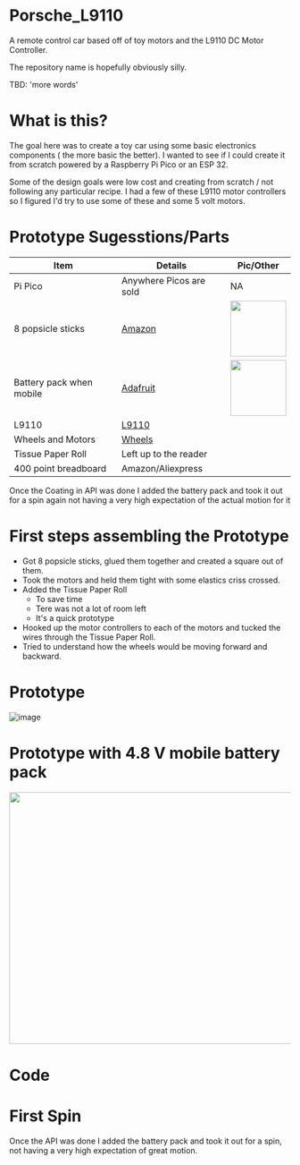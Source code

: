 # Porsche_L9110

A remote control car based off of toy motors and the L9110 DC Motor  Controller.

The repository name is hopefully obviously silly.

TBD: 'more words'

# What is this?

The goal here was to create a toy  car using some basic electronics components ( the more basic the better). 
I wanted to see if I could create it from scratch  powered by a Raspberry Pi Pico or an ESP 32.

Some of the design goals were low cost and  creating from scratch / not following any particular recipe.
I had a few of these L9110  motor controllers so I figured I'd try to use some of these and some 5 volt motors.

# Prototype Sugesstions/Parts

| Item | Details |Pic/Other|
|---|---|---|
| Pi Pico | Anywhere Picos are sold|NA|
| 8 popsicle sticks| [Amazon](https://www.amazon.com/gp/product/B08BZSNVSQ)|<img src="https://github.com/user-attachments/assets/b28e239e-7de9-4ed8-b0d9-d221ec426c9a" width="100" height="100">|
| Battery pack when mobile|[Adafruit](https://www.adafruit.com/product/3905)|<img src="https://github.com/user-attachments/assets/a447f1aa-ab6f-475a-ba90-896815e2cebe" width="100" height="100">|
| L9110|[L9110](https://www.amazon.com/HiLetgo-H-bridge-Stepper-Controller-Arduino/dp/B00M0F243E)|
| Wheels and Motors|[Wheels]([https://www.amazon.com/gp/product/B0CG1C7T8J](https://www.amazon.com/dp/B08D39MFN1))
| Tissue Paper Roll | Left up to the reader|
| 400 point breadboard | Amazon/Aliexpress |


Once the Coating in API was done I added the battery pack and took it out for a spin again not having a very high expectation of the actual motion for it


# First steps assembling the Prototype

- Got 8 popsicle sticks, glued them together and created a square out of them.  
- Took the motors and held them tight with some elastics criss crossed.
- Added the Tissue Paper Roll
   - To save time
   - Tere was not a lot of room left
   - It's a quick prototype 
- Hooked up the motor controllers to each of the motors and tucked the wires through the Tissue Paper Roll.
- Tried to understand how the wheels would be moving forward and backward.

# Prototype
![image](https://github.com/user-attachments/assets/c0387acd-d72a-432a-9408-f1052f367763)


# Prototype with 4.8 V mobile battery pack
<img src="https://github.com/user-attachments/assets/d9a93cd9-c9dc-4652-83d8-0ac29dbf39c1" width="550" height="450">

# Code

# First Spin
Once the  API was done I added the battery pack and took it out for a spin, not having a very high expectation of great motion.

